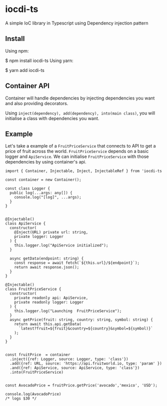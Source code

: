 # iocdi-ts
A simple IoC library in Typescript using Dependency injection pattern


## Install
Using npm:

$ npm install iocdi-ts
Using yarn:

$ yarn add iocdi-ts

## Container API
Container will handle dependencies by injecting dependencies you want and also providing decorators.

Using `inject(dependency), add(dependency), into(main class)`, you will initialise a class with dependencies you want. 

## Example

Let's take a example of a `FruitPriceService` that connects to API to get a price of fruit across the world. `FruitPriceService` depends on a basic logger and `ApiService`. We can initialise `FruitPriceService` with those dependencies by using container's api. 

```
import { Container, Injectable, Inject, InjectableRef } from 'iocdi-ts

const container = new Container();

const class Logger {
  public log(...args: any[]) {
    console.log("[log]", ...args);
  }
}


@Injectable()
class ApiService {
  constructor(
    @Inject(URL) private url: string,
    private logger: Logger
  ) {
    this.logger.log("ApiService initialized");
  }

  async getData(endpoint: string) {
    const response = await fetch(`${this.url}/${endpoint}`);
    return await response.json();
  }
}

@Injectable()
class FruitPriceService {
  constructor(
    private readonly api: ApiService,
    private readonly logger: Logger
  ) {
    this.logger.log("Launching  FruitPriceService");
  }
  async getPrice(fruit: string, country: string, symbol: string) {
    return await this.api.getData(
      `latest?fruit=${fruit}&country=${country}&symbol=${symbol)}`
    );
  }
}


const fruitPrice  = container
  .inject({ref: Logger, source: Logger, type: 'class'})
  .add({ref: URL, source: 'https://api.fruitworld.io, type: 'param' })
  .and({ref: ApiService, source: ApiService, type: 'class'})
  .into(FruitPriceService)


const AvocadoPrice = fruitPrice.getPrice('avocado','mexico', 'USD');

console.log(AvocadoPrice)
/* logs $30 */

```